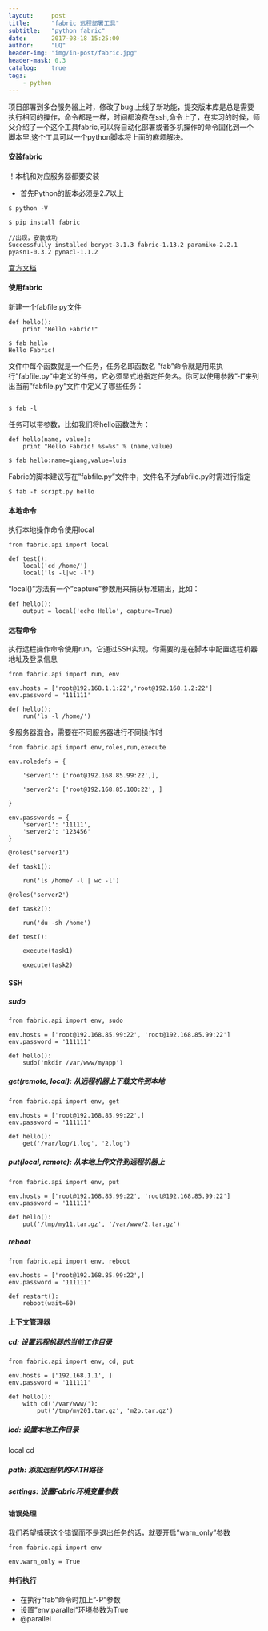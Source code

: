 ```yaml
---
layout:     post
title:      "fabric 远程部署工具"
subtitle:   "python fabric"
date:       2017-08-18 15:25:00
author:     "LQ"
header-img: "img/in-post/fabric.jpg"
header-mask: 0.3
catalog:    true
tags:
    - python
---
```

项目部署到多台服务器上时，修改了bug,上线了新功能，提交版本库是总是需要执行相同的操作，命令都是一样，时间都浪费在ssh,命令上了，在实习的时候，师父介绍了一个这个工具fabric,可以将自动化部署或者多机操作的命令固化到一个脚本里,这个工具可以一个python脚本将上面的麻烦解决。

#### 安装fabric
！本机和对应服务器都要安装

- 首先Python的版本必须是2.7以上

```
$ python -V

$ pip install fabric

//出现，安装成功
Successfully installed bcrypt-3.1.3 fabric-1.13.2 paramiko-2.2.1 pyasn1-0.3.2 pynacl-1.1.2
```


[官方文档](http://docs.fabfile.org/en/1.6/)

#### 使用fabric
新建一个fabfile.py文件
```
def hello():
    print "Hello Fabric!"
```


```
$ fab hello
Hello Fabric!
```
文件中每个函数就是一个任务，任务名即函数名
”fab”命令就是用来执行”fabfile.py”中定义的任务，它必须显式地指定任务名。你可以使用参数”-l”来列出当前”fabfile.py”文件中定义了哪些任务：
```
	
$ fab -l
```
任务可以带参数，比如我们将hello函数改为：

```
def hello(name, value):
    print "Hello Fabric! %s=%s" % (name,value)
```

```
$ fab hello:name=qiang,value=luis

```
Fabric的脚本建议写在”fabfile.py”文件中，文件名不为fabfile.py时需进行指定

```
$ fab -f script.py hello
```
#### 本地命令
执行本地操作命令使用local


```
from fabric.api import local

def test():
    local('cd /home/')
    local('ls -l|wc -l')
```

“local()”方法有一个”capture”参数用来捕获标准输出，比如：

```
def hello():
    output = local('echo Hello', capture=True)
```
#### 远程命令
执行远程操作命令使用run，它通过SSH实现，你需要的是在脚本中配置远程机器地址及登录信息

```
from fabric.api import run, env
 
env.hosts = ['root@192.168.1.1:22','root@192.168.1.2:22']
env.password = '111111'
 
def hello():
    run('ls -l /home/')
```

多服务器混合，需要在不同服务器进行不同操作时

```
from fabric.api import env,roles,run,execute
 
env.roledefs = {
 
    'server1': ['root@192.168.85.99:22',],
     
    'server2': ['root@192.168.85.100:22', ]
 
}
 
env.passwords = {
    'server1': '11111',
    'server2': '123456'
}
 
@roles('server1')
 
def task1():
 
    run('ls /home/ -l | wc -l')
 
@roles('server2')
 
def task2():
 
    run('du -sh /home')
 
def test():
 
    execute(task1)
     
    execute(task2)
```
#### SSH
##### sudo

```
from fabric.api import env, sudo
 
env.hosts = ['root@192.168.85.99:22', 'root@192.168.85.99:22']
env.password = '111111'
 
def hello():
    sudo('mkdir /var/www/myapp')
```
##### get(remote, local): 从远程机器上下载文件到本地

```
from fabric.api import env, get
 
env.hosts = ['root@192.168.85.99:22',]
env.password = '111111'
 
def hello():
    get('/var/log/1.log', '2.log')
```
##### put(local, remote): 从本地上传文件到远程机器上

```
from fabric.api import env, put
 
env.hosts = ['root@192.168.85.99:22', 'root@192.168.85.99:22']
env.password = '111111'
 
def hello():
    put('/tmp/my11.tar.gz', '/var/www/2.tar.gz')
```
##### reboot

```
from fabric.api import env, reboot
 
env.hosts = ['root@192.168.85.99:22',]
env.password = '111111'
 
def restart():
    reboot(wait=60)
```
#### 上下文管理器
##### cd: 设置远程机器的当前工作目录

```
from fabric.api import env, cd, put
 
env.hosts = ['192.168.1.1', ]
env.password = '111111'
 
def hello():
    with cd('/var/www/'):
        put('/tmp/my201.tar.gz', 'm2p.tar.gz')
```
##### lcd: 设置本地工作目录
local cd
##### path: 添加远程机的PATH路径
##### settings: 设置Fabric环境变量参数
#### 错误处理
我们希望捕获这个错误而不是退出任务的话，就要开启”warn_only”参数

```
from fabric.api import env
 
env.warn_only = True
```
#### 并行执行
- 在执行”fab”命令时加上”-P”参数
- 设置”env.parallel”环境参数为True
- @parallel